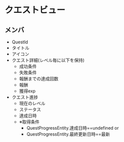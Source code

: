 # クエストビュー

## メンバ
- QuestId
- タイトル
- アイコン
- クエスト詳細(レベル毎に以下を保持)
  - 成功条件
  - 失敗条件
  - 報酬までの達成回数
  - 報酬
  - 獲得exp
- クエスト進捗
  - 現在のレベル
  - ステータス
  - 達成日時
  - ※取得条件
    - QuestProgressEntity.達成日時==undefined or
    - QuestProgressEntity.最終更新日時==最新


